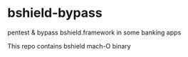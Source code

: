 # bshield-bypass
pentest &amp; bypass bshield.framework in some banking apps

This repo contains bshield mach-O binary
